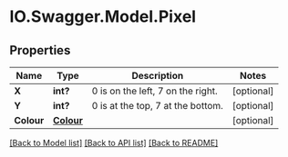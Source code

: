 # IO.Swagger.Model.Pixel
## Properties

Name | Type | Description | Notes
------------ | ------------- | ------------- | -------------
**X** | **int?** | 0 is on the left, 7 on the right. | [optional] 
**Y** | **int?** | 0 is at the top, 7 at the bottom. | [optional] 
**Colour** | [**Colour**](Colour.md) |  | [optional] 

[[Back to Model list]](../README.md#documentation-for-models) [[Back to API list]](../README.md#documentation-for-api-endpoints) [[Back to README]](../README.md)


